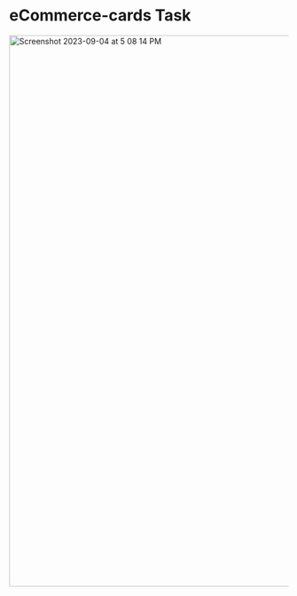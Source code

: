 # eCommerce-cards Task

<img width="993" alt="Screenshot 2023-09-04 at 5 08 14 PM" src="https://github.com/Talal-94/eCommerce-cards/assets/62718764/d80ff8ad-11a1-450f-aac1-0b5137e78b91">
